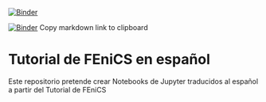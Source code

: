 [![Binder](https://mybinder.org/badge_logo.svg)](https://mybinder.org/v2/gh/felixenzogarofalo/Tutorial-de-FEniCS-en-espa-ol/master)

[![Binder](Fudamentos)](https://mybinder.org/v2/gh/felixenzogarofalo/Tutorial-de-FEniCS-en-espa-ol/master?urlpath=https%3A%2F%2Fgithub.com%2Ffelixenzogarofalo%2FTutorial-de-FEniCS-en-espa-ol%2Fblob%2Fmaster%2F00%2520Fundamentos.ipynb)
Copy markdown link to clipboard

# Tutorial de FEniCS en español
Este repositorio pretende crear Notebooks de Jupyter traducidos al español a partir del Tutorial de FEniCS
